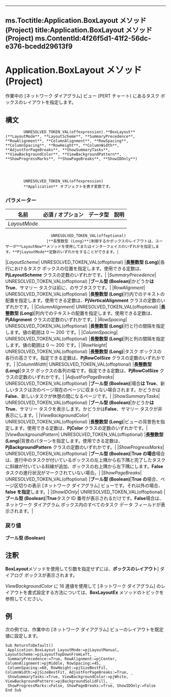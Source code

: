 

---
ms.Toctitle:Application.BoxLayout メソッド (Project)
title:Application.BoxLayout メソッド (Project)
ms.ContentId:4f26f5d1-41f2-56dc-e376-bcedd29613f9
---
# Application.BoxLayout メソッド (Project)




作業中の [ネットワーク ダイアグラム] ビュー (PERT チャート) にあるタスク ボックスのレイアウトを指定します。

## 構文

            UNRESOLVED_TOKEN_VAL(offexpression).**BoxLayout**(**LayoutMode**, **LayoutScheme**, **SummaryPrecedence**, **RowAlignment**, **ColumnAlignment**, **RowSpacing**, **ColumnSpacing**, **RowHeight**, **ColumnWidth**, **AdjustForPageBreaks**, **ShowSummaryTasks**, **ViewBackgroundColor**, **ViewBackgroundPattern**, **ShowProgressMarks**, **ShowPageBreaks**, **ShowIDOnly**)




            UNRESOLVED_TOKEN_VAL(offexpression)
            **Application** オブジェクトを表す変数です。

### パラメーター

|**名前**|**必須 / オプション**|**データ型**|**説明**|
|---|---|---|---|
|*LayoutMode*|
                        UNRESOLVED_TOKEN_VAL(offoptional)
                      |**長整数型 (Long)**|制御するかボックスのレイアウトは、ユーザーが**LayoutNow**メソッドを使用してまたはインターフェイスのいずれかを指定します。**PjLayoutMode**定数のいずれかをすることができます。|
|*LayoutScheme*|
                        UNRESOLVED_TOKEN_VAL(offoptional)
                      |**長整数型 (Long)**|各行におけるタスク ボックスの位置を指定します。使用できる定数は、**PjLayoutScheme** クラスの定数のいずれかです。|
|*SummaryPrecedence*|
                        UNRESOLVED_TOKEN_VAL(offoptional)
                      |**ブール型 (Boolean)**|かどうか**は True**、サマリー タスクは前に、のサブタスクです。|
|*RowAlignment*|
                        UNRESOLVED_TOKEN_VAL(offoptional)
                      |**長整数型 (Long)**|行内でのテキストの配置を指定します。使用できる定数は、**PjVerticalAlignment** クラスの定数のいずれかです。|
|*ColumnAlignment*|
                        UNRESOLVED_TOKEN_VAL(offoptional)
                      |**長整数型 (Long)**|列内でのテキストの配置を指定します。使用できる定数は、**PjAlignment** クラスの定数のいずれかです。|
|*RowSpacing*|
                        UNRESOLVED_TOKEN_VAL(offoptional)
                      |**長整数型 (Long)**|行と行の間隔を指定します。値の範囲は 0 ～ 200 です。|
|*ColumnSpacing*|
                        UNRESOLVED_TOKEN_VAL(offoptional)
                      |**長整数型 (Long)**|列と列の間隔を指定します。値の範囲は 0 ～ 200 です。|
|*RowHeight*|
                        UNRESOLVED_TOKEN_VAL(offoptional)
                      |**長整数型 (Long)**|タスク ボックスの各行の高さです。指定できる定数は、**PjRowColSize** クラスの定数のいずれかです。|
|*ColumnWidth*|
                        UNRESOLVED_TOKEN_VAL(offoptional)
                      |**長整数型 (Long)**|タスク ボックスの各列の幅です。指定できる定数は、**PjRowColSize** クラスの定数のいずれかです。|
|*AdjustForPageBreaks*|
                        UNRESOLVED_TOKEN_VAL(offoptional)
                      |**ブール型 (Boolean)**|場合**は True**、新しいタスクは次のページ現在のページに収まらない場合されます。かどうかは**False**、新しいタスクが休憩の間になるページです。|
|*ShowSummaryTasks*|
                        UNRESOLVED_TOKEN_VAL(offoptional)
                      |**ブール型 (Boolean)**|かどうか**は True**、サマリー タスクを表示します。かどうかは**False**、サマリー タスクが非表示にします。|
|*ViewBackgroundColor*|
                        UNRESOLVED_TOKEN_VAL(offoptional)
                      |**長整数型 (Long)**|ビューの背景色を指定します。使用できる定数は、**PjColor** クラスの定数のいずれかです。|
|*ViewBackgroundPattern*|
                        UNRESOLVED_TOKEN_VAL(offoptional)
                      |**長整数型 (Long)**|背景のパターンを指定します。使用できる定数は、**PjBackgroundPattern** クラスの定数のいずれかです。|
|*ShowProgressMarks*|
                        UNRESOLVED_TOKEN_VAL(offoptional)
                      |**ブール型 (Boolean)**|**True の場合**場合は、進行中のタスクが付いているボックスの左上隅から右下隅と完了したタスクに斜線が付いている斜線が追加、ボックスの右上隅から左下隅にします。**False**タスクの進行状況がマークされていない場合。|
|*ShowPageBreaks*|
                        UNRESOLVED_TOKEN_VAL(offoptional)
                      |**ブール型 (Boolean)**|**True の**場合、ページ区切りの表示 [ネットワーク ダイアグラム] ビューです。それ以外の場合、 **false を指定**します。|
|*ShowIDOnly*|
                        UNRESOLVED_TOKEN_VAL(offoptional)
                      |**ブール型 (Boolean)**|**True**タスク ID 番号が表示されるだけです。**False**場合は、ネットワーク ダイアグラム ボックス内のすべてのタスク データ フィールドが表示されます。|



### 戻り値
**ブール型 (Boolean)**





## 注釈
**BoxLayout**メソッドを使用して引数を指定せずには、**ボックスのレイアウト**] ダイアログ ボックスが表示されます。



*ViewBackgroundColor* に 16 進値を使用して [ネットワーク ダイアグラム] のレイアウトを書式設定する方法については、**BoxLayoutEx** メソッドのトピックを参照してください。



## 例
次の例では、作業中の [ネットワーク ダイアグラム] ビューのレイアウトを既定値に設定します。

```vba
Sub ReturnToDefault() 
 Application.BoxLayout LayoutMode:=pjLayoutManual, LayoutScheme:=pjLayoutTopDownFromLeft, _ 
 SummaryPrecedence:=True, RowAlignment:=pjCenter, ColumnAlignment:=pjMiddle, RowSpacing:=45, _ 
 ColumnSpacing:=60, RowHeight:=pjSizeBestFit, ColumnWidth:=pjSizeBestFit, AdjustForPageBreaks:=True, _ 
 ShowSummaryTasks:=True, ViewBackgroundColor:=pjWhite, ViewBackgroundPattern:=pjBackgroundSolidFill, _ 
 ShowProgressMarks:=False, ShowPageBreaks:=True, ShowIDOnly:=False 
End Sub
```





